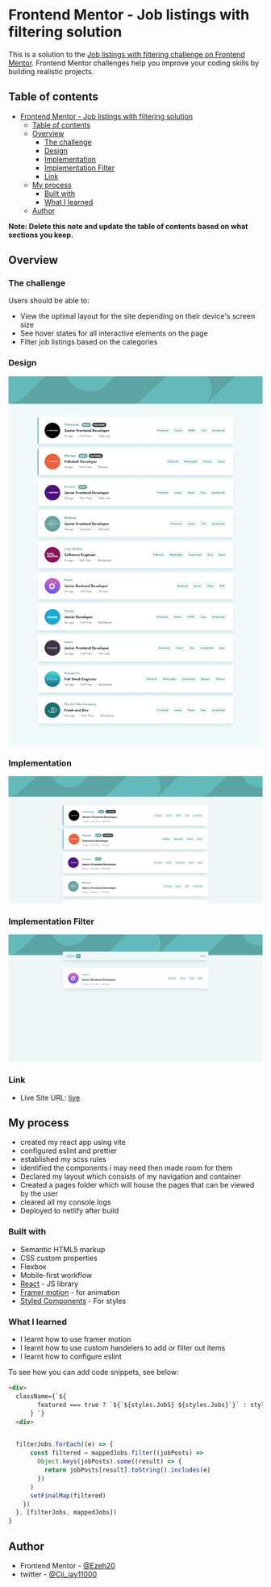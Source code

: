 # Frontend Mentor - Job listings with filtering solution

This is a solution to the [Job listings with filtering challenge on Frontend Mentor](https://www.frontendmentor.io/challenges/job-listings-with-filtering-ivstIPCt). Frontend Mentor challenges help you improve your coding skills by building realistic projects. 

## Table of contents

- [Frontend Mentor - Job listings with filtering solution](#frontend-mentor---job-listings-with-filtering-solution)
  - [Table of contents](#table-of-contents)
  - [Overview](#overview)
    - [The challenge](#the-challenge)
    - [Design](#design)
    - [Implementation](#implementation)
    - [Implementation Filter](#implementation-filter)
    - [Link](#link)
  - [My process](#my-process)
    - [Built with](#built-with)
    - [What I learned](#what-i-learned)
  - [Author](#author)

**Note: Delete this note and update the table of contents based on what sections you keep.**

## Overview

### The challenge

Users should be able to:

- View the optimal layout for the site depending on their device's screen size
- See hover states for all interactive elements on the page
- Filter job listings based on the categories

### Design

![](./src/assets/design/desktop-design.jpg)

### Implementation

![](./src/assets/images/job.png)

### Implementation Filter

![](./src/assets/images/job-backend.png)


### Link

- Live Site URL: [live](https://jobs-listing.netlify.app)

## My process

- created my react app using vite
- configured eslint and prettier
- established my scss rules
- identified the components i may need then made room for them
- Declared  my layout which consists of my navigation and container
- Created a pages folder which will house the pages that can be viewed by the user
- cleared all my console logs
- Deployed to netlify after build
### Built with

- Semantic HTML5 markup
- CSS custom properties
- Flexbox
- Mobile-first workflow
- [React](https://reactjs.org/) - JS library
- [Framer motion](https://www.framer.com/) - for animation
- [Styled Components](https://styled-components.com/) - For styles

### What I learned

- I learnt how to use framer motion
- I learnt how to use custom handelers to add or filter out items
- I learnt how to configure eslint

To see how you can add code snippets, see below:

```html
<div>
  className={`${
        featured === true ? `${`${styles.JobS} ${styles.Jobs}`}` : styles.Jobs
      } `}
  <div>
```
```
```
```js
  filterJobs.forEach((e) => {
      const filtered = mappedJobs.filter((jobPosts) =>
        Object.keys(jobPosts).some((result) => {
          return jobPosts[result].toString().includes(e)
        })
      )
      setFinalMap(filtered)
    })
  }, [filterJobs, mappedJobs])
}
```

## Author

- Frontend Mentor - [@Ezeh20](https://www.frontendmentor.io/profile/Ezeh20)
- twitter - [@Cii_jay11000](https://twitter.com/Cii_jay11000)